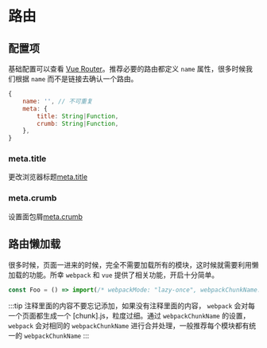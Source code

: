 # 路由

## 配置项

基础配置可以查看 [Vue Router](https://router.vuejs.org/)。推荐必要的路由都定义 `name` 属性，很多时候我们根据 `name` 而不是链接去确认一个路由。

```javascript
{
    name: '', // 不可重复
    meta: {
        title: String|Function,
        crumb: String|Function,
    },
}
```

### meta.title

更改浏览器标题[meta.title](/guide/essentials/title.html)

### meta.crumb

设置面包屑[meta.crumb](/guide/essentials/layout.html#面包屑)

## 路由懒加载

很多时候，页面一进来的时候，完全不需要加载所有的模块，这时候就需要利用懒加载的功能。所幸 `webpack` 和 `vue` 提供了相关功能，开启十分简单。

```javascript
const Foo = () => import(/* webpackMode: "lazy-once", webpackChunkName: "message" */ './message.vue');
```

:::tip
注释里面的内容不要忘记添加，如果没有注释里面的内容， `webpack` 会对每一个页面都生成一个 [chunk].js，粒度过细。通过 `webpackChunkName` 的设置， `webpack` 会对相同的 `webpackChunkName` 进行合并处理，一般推荐每个模块都有统一的 `webpackChunkName`
:::
